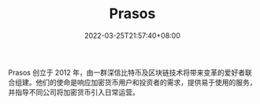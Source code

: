 ﻿---
weight: 
title: "Prasos"
description: "Prasos 创立于 2012 年，由一群深信比特币及区块链技术将带来变革的爱好者联合组建"
date: 2022-03-25T21:57:40+08:00
lastmod: 2022-03-25T16:45:40+08:00
draft: false
authors: ["Metabd"]
featuredImage: "prasos.png"
link: ""
tags: ["投资机构","Prasos"]
categories: ["navigation"]
navigation: ["投资机构"]
lightgallery: true
toc: true
pinned: false
recommend: false
recommend1: false
---
Prasos 创立于 2012 年，由一群深信比特币及区块链技术将带来变革的爱好者联合组建。他们的使命是响应加密货币用户和投资者的需求，提供易于使用的服务，并指导不同公司将加密货币引入日常运营。

